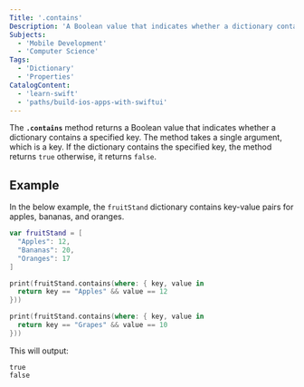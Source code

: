 ```yaml
---
Title: '.contains'
Description: 'A Boolean value that indicates whether a dictionary contains a specified key.'
Subjects:
  - 'Mobile Development'
  - 'Computer Science'
Tags:
  - 'Dictionary'
  - 'Properties'
CatalogContent:
  - 'learn-swift'
  - 'paths/build-ios-apps-with-swiftui'
---
```


The **`.contains`** method returns a Boolean value that indicates whether a dictionary contains a specified key. The method takes a single argument, which is a key. If the dictionary contains the specified key, the method returns `true` otherwise, it returns `false`.

## Example

In the below example, the `fruitStand` dictionary contains key-value pairs for apples, bananas, and oranges.

```swift
var fruitStand = [
  "Apples": 12,
  "Bananas": 20,
  "Oranges": 17
]

print(fruitStand.contains(where: { key, value in
  return key == "Apples" && value == 12
}))

print(fruitStand.contains(where: { key, value in
  return key == "Grapes" && value == 10
}))
```

This will output:

```shell
true
false
```
